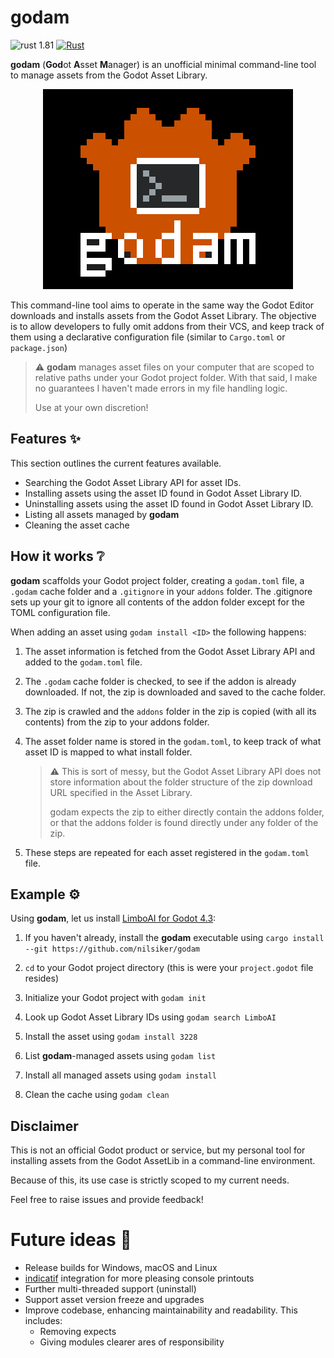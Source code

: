 # **godam** 

![rust 1.81](https://img.shields.io/badge/rust-1.81-orange)
[![Rust](https://github.com/nilsiker/godam/actions/workflows/rust.yml/badge.svg)](https://github.com/nilsiker/godam/actions/workflows/rust.yml)

**godam** (**God**ot **A**sset **M**anager) is an unofficial minimal command-line tool to manage assets from the Godot Asset Library. 

<p align="center">
  <img alt="an icon of a orange pixel-art robot head, with a command line icon obscuring its face, titled “godam” just below it" src="media/godam.png" />
</p>

This command-line tool aims to operate in the same way the Godot Editor downloads and installs assets from the Godot Asset Library. The objective is to allow developers to fully omit addons from their VCS, and keep track of them using a declarative configuration file (similar to `Cargo.toml` or `package.json`)

> ⚠️ **godam** manages asset files on your computer that are scoped to relative paths under your Godot project folder. With that said, I make no guarantees I haven't made errors in my file handling logic.
>
> Use at your own discretion!

## Features ✨

This section outlines the current features available.

- Searching the Godot Asset Library API for asset IDs.
- Installing assets using the asset ID found in Godot Asset Library ID.
- Uninstalling assets using the asset ID found in Godot Asset Library ID.
- Listing all assets managed by **godam**
- Cleaning the asset cache
  
## How it works ❔

**godam** scaffolds your Godot project folder, creating a `godam.toml` file, a `.godam` cache folder and a `.gitignore` in your `addons` folder. The .gitignore sets up your git to ignore all contents of the addon folder except for the TOML configuration file.

When adding an asset using `godam install <ID>` the following happens:

1. The asset information is fetched from the Godot Asset Library API and added to the `godam.toml` file.

2. The `.godam` cache folder is checked, to see if the addon is already downloaded. If not, the zip is downloaded and saved to the cache folder.

3. The zip is crawled and the `addons` folder in the zip is copied (with all its contents) from the zip to your addons folder.

4. The asset folder name is stored in the `godam.toml`, to keep track of what asset ID is mapped to what install folder.
  
    > ⚠️ This is sort of messy, but the Godot Asset Library API does not store information about the folder structure of the zip download URL specified in the Asset Library. 
    > 
    > godam expects the zip to either directly contain the addons folder, or that the addons folder is found directly under any  folder of the zip.

5. These steps are repeated for each asset registered in the `godam.toml` file.


## Example ⚙️

Using **godam**, let us install [LimboAI for Godot 4.3](https://godotengine.org/asset-library/asset/3228):


1. If you haven't already, install the **godam** executable using `cargo install --git https://github.com/nilsiker/godam`

2. `cd` to your Godot project directory (this is were your `project.godot` file resides)   

3. Initialize your Godot project with `godam init`

4. Look up Godot Asset Library IDs using `godam search LimboAI`

5. Install the asset using `godam install 3228`

6. List **godam**-managed assets using `godam list`
 
7. Install all managed assets using `godam install`
  
8. Clean the cache using `godam clean` 

## Disclaimer 
This is not an official Godot product or service, but my personal tool for installing assets from the Godot AssetLib in a command-line environment.

Because of this, its use case is strictly scoped to my current needs.

Feel free to raise issues and provide feedback!

# Future ideas 🔮

- Release builds for Windows, macOS and Linux
- [indicatif](https://github.com/console-rs/indicatif) integration for more pleasing console printouts
- Further multi-threaded support (uninstall)
- Support asset version freeze and upgrades
- Improve codebase, enhancing maintainability and readability. This includes:
  - Removing expects
  - Giving modules clearer ares of responsibility
